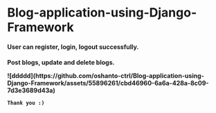 # Blog-application-using-Django-Framework
<h4>User can register,
login, logout successfully.<h4>
<p>Post blogs, update and delete blogs.</p>
![ddddd](https://github.com/oshanto-ctrl/Blog-application-using-Django-Framework/assets/55896261/cbd46960-6a6a-428a-8c09-7d3e3689d43a)

<code>Thank you :)</code>
